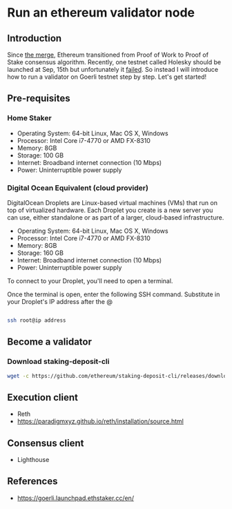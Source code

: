 # Run an ethereum validator node

## Introduction
Since [the merge](https://ethereum.org/en/roadmap/merge/), Ethereum transitioned from Proof of Work to Proof of Stake consensus algorithm. Recently, one testnet called Holesky should be launched at Sep, 15th but unfortunately it [failed](https://twitter.com/protolambda/status/1702691543629328474). So instead I will introduce how to run a validator on Goerli testnet step by step. Let's get started!  

## Pre-requisites

### Home Staker

- Operating System: 64-bit Linux, Mac OS X, Windows
- Processor: Intel Core i7-4770 or AMD FX-8310
- Memory: 8GB
- Storage: 100 GB
- Internet: Broadband internet connection (10 Mbps)
- Power: Uninterruptible power supply

### Digital Ocean Equivalent (cloud provider)

DigitalOcean Droplets are Linux-based virtual machines (VMs) that run on top of virtualized hardware. Each Droplet you create is a new server you can use, either standalone or as part of a larger, cloud-based infrastructure. 

- Operating System: 64-bit Linux, Mac OS X, Windows
- Processor: Intel Core i7-4770 or AMD FX-8310
- Memory: 8GB
- Storage: 160 GB
- Internet: Broadband internet connection (10 Mbps)
- Power: Uninterruptible power supply

To connect to your Droplet, you'll need to open a terminal.


Once the terminal is open, enter the following SSH command. Substitute in your Droplet's IP address after the @

```bash

ssh root@ip address

```

## Become a validator

### Download staking-deposit-cli

```bash
wget -c https://github.com/ethereum/staking-deposit-cli/releases/download/v2.6.0/staking_deposit-cli-33cdafe-linux-amd64.tar.gz -O - | tar -xz
```

## Execution client
- Reth
- https://paradigmxyz.github.io/reth/installation/source.html


## Consensus client
- Lighthouse

## References
- https://goerli.launchpad.ethstaker.cc/en/
